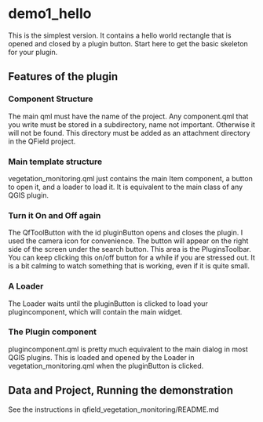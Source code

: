 # demo1_hello

This is the simplest version.  It contains a hello world rectangle that is opened and closed by a plugin button.  Start here to get the basic skeleton for your plugin.

## Features of the plugin

### Component Structure

The main qml must have the name of the project.  Any component.qml that you write must be stored in a subdirectory, name not important.  Otherwise it will not be found.  This directory must be added as an attachment directory in the QField project.  

### Main template structure

vegetation_monitoring.qml just contains the main Item component, a button to open it, and a loader to load it.  It is equivalent to the main class of any QGIS plugin.

### Turn it On and Off again

The QfToolButton with the id pluginButton opens and closes the plugin.  I used the camera icon for convenience.  The button will appear on the right side of the screen under the search button.  This area is the PluginsToolbar.  You can keep clicking this on/off button for a while if you are stressed out.  It is a bit calming to watch something that is working, even if it is quite small.

### A Loader

The Loader waits until the pluginButton is clicked to load your plugincomponent, which will contain the main widget.

### The Plugin component

plugincomponent.qml is pretty much equivalent to the main dialog in most QGIS plugins.  This is loaded and opened by the Loader in vegetation_monitoring.qml when the pluginButton is clicked.

## Data and Project, Running the demonstration

See the instructions in qfield_vegetation_monitoring/README.md

